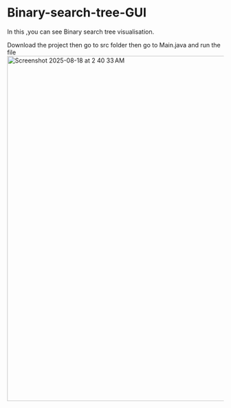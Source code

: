 # Binary-search-tree-GUI
In this ,you can see Binary search tree visualisation.

Download the project
then go to src folder
then go to Main.java and run the file
<img width="601" height="804" alt="Screenshot 2025-08-18 at 2 40 33 AM" src="https://github.com/user-attachments/assets/6b6ac159-80f6-43e7-96de-5ad07fa45b85" />
